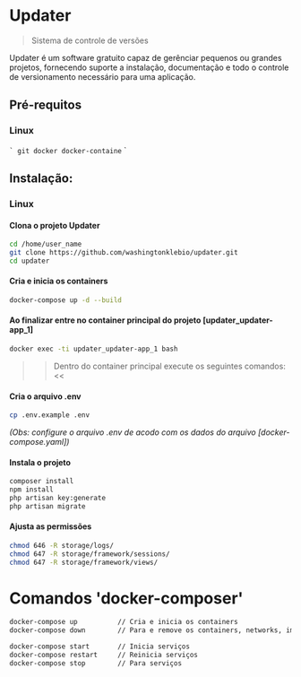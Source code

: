 # Updater
> Sistema de controle de versões

Updater é um software gratuito capaz de gerênciar pequenos ou grandes projetos, fornecendo 
suporte a instalação, documentação e todo o controle de versionamento necessário para uma 
aplicação.

## Pré-requitos

### Linux

`` `
git
docker
docker-containe
`` `

## Instalação:

### Linux

#### Clona o projeto Updater
```sh
cd /home/user_name
git clone https://github.com/washingtonklebio/updater.git
cd updater
```

#### Cria e inicia os containers
```sh
docker-compose up -d --build
```

#### Ao finalizar entre no container principal do projeto [updater_updater-app_1]
```sh
docker exec -ti updater_updater-app_1 bash
```

>> Dentro do container principal execute os seguintes comandos: <<

#### Cria o arquivo .env
```sh
cp .env.example .env
```
_(Obs: configure o arquivo .env de acodo com os dados do arquivo [docker-compose.yaml])_

#### Instala o projeto
```sh
composer install
npm install
php artisan key:generate
php artisan migrate
```

#### Ajusta as permissões
```sh
chmod 646 -R storage/logs/
chmod 647 -R storage/framework/sessions/
chmod 647 -R storage/framework/views/
```

# Comandos 'docker-composer'
```sh
docker-compose up          // Cria e inicia os containers
docker-compose down        // Para e remove os containers, networks, images, e volumes

docker-compose start       // Inicia serviços
docker-compose restart     // Reinicia serviços
docker-compose stop        // Para serviços
```
